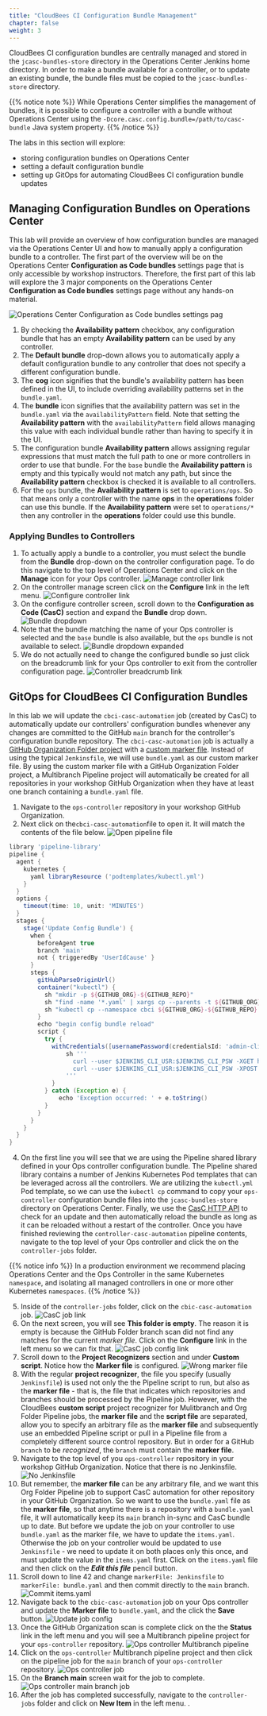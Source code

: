 ```yaml
---
title: "CloudBees CI Configuration Bundle Management"
chapter: false
weight: 3
--- 
```


CloudBees CI configuration bundles are centrally managed and stored in the `jcasc-bundles-store` directory in the Operations Center Jenkins home directory. In order to make a bundle available for a controller, or to update an existing bundle, the bundle files must be copied to the `jcasc-bundles-store` directory.

{{% notice note %}}
While Operations Center simplifies the management of bundles, it is possible to configure a controller with a bundle without Operations Center using the `-Dcore.casc.config.bundle=/path/to/casc-bundle` Java system property.
{{% /notice %}}

The labs in this section will explore:

- storing configuration bundles on Operations Center
- setting a default configuration bundle
- setting up GitOps for automating CloudBees CI configuration bundle updates

## Managing Configuration Bundles on Operations Center

This lab will provide an overview of how configuration bundles are managed via the Operations Center UI and how to manually apply a configuration bundle to a controller. The first part of the overview will be on the Operations Center **Configuration as Code bundles** settings page that is only accessible by workshop instructors. Therefore, the first part of this lab will explore the 3 major components on the Operations Center **Configuration as Code bundles** settings page without any hands-on material.

![Operations Center Configuration as Code bundles settings pag](ops-center-config-bundle-settings.png?width=70pc)

1. By checking the **Availability pattern** checkbox, any configuration bundle that has an empty **Availability pattern** can be used by any controller.
2. The **Default bundle** drop-down allows you to automatically apply a default configuration bundle to any controller that does not specify a different configuration bundle.
3. The **cog** icon signifies that the bundle's availability pattern has been defined in the UI, to include overriding availability patterns set in the `bundle.yaml`.
4. The **bundle** icon signifies that the availability pattern was set in the `bundle.yaml` via the `availabilityPattern` field. Note that setting the **Availability pattern**  with the `availabilityPattern` field allows managing this value with each individual bundle rather than having to specify it in the UI.
5. The configuration bundle **Availability pattern** allows assigning regular expressions that must match the full path to one or more controllers in order to use that bundle. For the `base` bundle the **Availability pattern** is empty and this typically would not match any path, but since the **Availability pattern** checkbox is checked it is available to all controllers.
6. For the `ops` bundle, the **Availability pattern** is set to `operations/ops`. So that means only a controller with the name **ops** in the **operations** folder can use this bundle. If the **Availability pattern** were set to `operations/*` then any controller in the **operations** folder could use this bundle.

### Applying Bundles to Controllers
1. To actually apply a bundle to a controller, you must select the bundle from the **Bundle** drop-down on the controller configuration page. To do this navigate to the top level of Operations Center and click on the **Manage** icon for your Ops controller. ![Manage controller link](manage-controller-link.png?width=60pc)
2. On the controller manage screen click on the **Configure** link in the left menu. ![Configure controller link](configure-controller-link.png?width=50pc)
3. On the configure controller screen, scroll down to the **Configuration as Code (CasC)** section and expand the **Bundle** drop down. ![Bundle dropdown](bundle-dropdown.png?width=50pc)
4. Note that the bundle matching the name of your Ops controller is selected and the `base` bundle is also available, but the `ops` bundle is not available to select. ![Bundle dropdown expanded](bundle-dropdown-expanded.png?width=50pc)
5. We do not actually need to change the configured bundle so just click on the breadcrumb link for your Ops controller to exit from the controller configuration page. ![Controller breadcrumb link](controller-breadcrumb-link.png?width=50pc)

## GitOps for CloudBees CI Configuration Bundles

In this lab we will update the `cbci-casc-automation` job (created by CasC) to automatically update our controllers' configuration bundles whenever any changes are committed to the GitHub `main` branch for the controller's configuration bundle repository. The `cbci-casc-automation` job is actually a [GitHub Organization Folder project](https://www.jenkins.io/doc/book/pipeline/multibranch/#organization-folders) with a [custom marker file](https://docs.cloudbees.com/docs/admin-resources/latest/pipelines/pipeline-as-code#custom-pac-scripts). Instead of using the typical `Jenkinsfile`, we will use `bundle.yaml` as our custom marker file. By using the custom marker file with a GitHub Organization Folder project, a Multibranch Pipeline project will automatically be created for all repositories in your workshop GitHub Organization when they have at least one branch containing a `bundle.yaml` file.
 
1. Navigate to the `ops-controller` repository in your workshop GitHub Organization.
2. Next click on the`cbci-casc-automation`file to open it. It will match the contents of the file below. ![Open pipeline file](open-pipeline-file.png?width=50pc)
```groovy
library 'pipeline-library'
pipeline {
  agent {
    kubernetes {
      yaml libraryResource ('podtemplates/kubectl.yml')
    }
  }
  options {
    timeout(time: 10, unit: 'MINUTES')
  }
  stages {
    stage('Update Config Bundle') {
      when {
        beforeAgent true
        branch 'main'
        not { triggeredBy 'UserIdCause' }
      }
      steps {
        gitHubParseOriginUrl()
        container("kubectl") {
          sh "mkdir -p ${GITHUB_ORG}-${GITHUB_REPO}"
          sh "find -name '*.yaml' | xargs cp --parents -t ${GITHUB_ORG}-${GITHUB_REPO}"
          sh "kubectl cp --namespace cbci ${GITHUB_ORG}-${GITHUB_REPO} cjoc-0:/var/jenkins_home/jcasc-bundles-store/ -c jenkins"
        }
        echo "begin config bundle reload"
        script {
          try {
            withCredentials([usernamePassword(credentialsId: 'admin-cli-token', usernameVariable: 'JENKINS_CLI_USR', passwordVariable: 'JENKINS_CLI_PSW')]) {
                sh '''
                  curl --user $JENKINS_CLI_USR:$JENKINS_CLI_PSW -XGET http://${GITHUB_ORG}-${GITHUB_REPO}/${GITHUB_ORG}-${GITHUB_REPO}/casc-bundle-mgnt/check-bundle-update 
                  curl --user $JENKINS_CLI_USR:$JENKINS_CLI_PSW -XPOST http://${GITHUB_ORG}-${GITHUB_REPO}/${GITHUB_ORG}-${GITHUB_REPO}/reload-bundle/
                '''
            }
          } catch (Exception e) {
              echo 'Exception occurred: ' + e.toString()
          }
        }
      }
    }
  }
}
```
4. On the first line you will see that we are using the Pipeline shared library defined in your Ops controller configuration bundle. The Pipeline shared library contains a number of Jenkins Kubernetes Pod templates that can be leveraged across all the controllers. We are utilizing the `kubectl.yml` Pod template, so we can use the `kubectl cp` command to copy your `ops-controller` configuration bundle files into the `jcasc-bundles-store` directory on Operations Center. Finally, we use the [CasC HTTP API](https://docs.cloudbees.com/docs/cloudbees-ci-api/latest/bundle-management-api) to check for an update and then automatically reload the bundle as long as it can be reloaded without a restart of the controller. Once you have finished reviewing the `controller-casc-automation` pipeline contents, navigate to the top level of your Ops controller and click the on the `controller-jobs` folder.

{{% notice info %}}
In a production environment we recommend placing Operations Center and the Ops Controller in the same Kubernetes `namespace`, and isolating all managed controllers in one or more other Kubernetes `namespaces`.
{{% /notice %}}

5. Inside of the `controller-jobs` folder, click on the `cbic-casc-automation` job. ![CasC job link](casc-job-link.png?width=50pc)
6. On the next screen, you will see **This folder is empty**. The reason it is empty is because the GitHub Folder branch scan did not find any matches for the current *marker file*. Click on the **Configure** link in the left menu so we can fix that.  ![CasC job config link](casc-job-config-link.png?width=50pc)
7. Scroll down to the **Project Recognizers** section and under **Custom script**. Notice how the **Marker file** is configured. ![Wrong marker file](wrong-marker-file.png?width=50pc)
8. With the regular **project recognizer**, the file you specify (usually `Jenkinsfile`) is used not only the the Pipeline script to run, but also as the **marker file** - that is, the file that indicates which repositories and branches should be processed by the Pipeline job. However,  with the CloudBees **custom script** project recognizer for Mulitbranch and Org Folder Pipeline jobs, the **marker file** and the **script file** are separated, allow you to specify an arbitrary file as the **marker file** and subsequently use an embedded Pipeline script or pull in a Pipeline file from a completely different source control repository. But in order for a GitHub `branch` to be *recognized*, the `branch` must contain the **marker file**.
9. Navigate to the top level of you `ops-controller` repository in your workshop GitHub Organization. Notice that there is no Jenkinsfile. ![No Jenkinsfile](no-jenkinsfile.png?width=50pc)
10. But remember, the **marker file** can be any arbitrary file, and we want this Org Folder Pipeline job to support CasC automation for other repository in your GitHub Organization. So we want to use the `bundle.yaml` file as the **marker file**, so that anytime there is a repository with a `bundle.yaml` file, it will automatically keep its `main` branch in-sync and CasC bundle up to date. But before we update the job on your controller to use `bundle.yaml` as the marker file, we have to update the `items.yaml`. Otherwise the job on your controller would be updated to use `Jenkinsfile` - we need to update it on both places only this once, and must update the value in the `items.yaml` first. Click on the `items.yaml` file and then click on the ***Edit this file*** pencil button.
11. Scroll down to line 42 and change `markerFile: Jenkinsfile` to `markerFile: bundle.yaml` and then commit directly to the `main` branch. ![Commit items.yaml](commit-items.png?width=50pc)
12. Navigate back to the `cbic-casc-automation` job on your Ops controller and update the **Marker file** to `bundle.yaml`, and the click the **Save** button. ![Update job config](update-job-config.png?width=50pc)
13. Once the GitHub Organization scan is complete click on the the **Status** link in the left menu and you will see a Multibranch pipeline project for your `ops-controller` repository. ![Ops controller Multibranch pipeline](ops-controller-multibranch-job.png?width=50pc)
15. Click on the `ops-controller` Multibranch pipeline project and then click on the pipeline job for the `main` branch of your `ops-controller` repository. ![Ops controller job](ops-controller-job.png?width=50pc)
16. On the **Branch main** screen wait for the job to complete. ![Ops controller main branch job](ops-controller-main-branch-job.png?width=50pc)
17. After the job has completed successfully, navigate to the `controller-jobs` folder and click on **New Item** in the left menu. .

